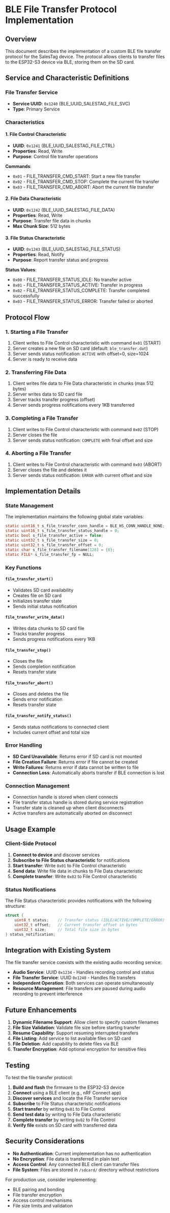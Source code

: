# BLE File Transfer Protocol Implementation

## Overview

This document describes the implementation of a custom BLE file transfer protocol for the SalesTag device. The protocol allows clients to transfer files to the ESP32-S3 device via BLE, storing them on the SD card.

## Service and Characteristic Definitions

### File Transfer Service
- **Service UUID**: `0x1240` (BLE_UUID_SALESTAG_FILE_SVC)
- **Type**: Primary Service

### Characteristics

#### 1. File Control Characteristic
- **UUID**: `0x1241` (BLE_UUID_SALESTAG_FILE_CTRL)
- **Properties**: Read, Write
- **Purpose**: Control file transfer operations

**Commands**:
- `0x01` - FILE_TRANSFER_CMD_START: Start a new file transfer
- `0x02` - FILE_TRANSFER_CMD_STOP: Complete the current file transfer
- `0x03` - FILE_TRANSFER_CMD_ABORT: Abort the current file transfer

#### 2. File Data Characteristic
- **UUID**: `0x1242` (BLE_UUID_SALESTAG_FILE_DATA)
- **Properties**: Read, Write
- **Purpose**: Transfer file data in chunks
- **Max Chunk Size**: 512 bytes

#### 3. File Status Characteristic
- **UUID**: `0x1243` (BLE_UUID_SALESTAG_FILE_STATUS)
- **Properties**: Read, Notify
- **Purpose**: Report transfer status and progress

**Status Values**:
- `0x00` - FILE_TRANSFER_STATUS_IDLE: No transfer active
- `0x01` - FILE_TRANSFER_STATUS_ACTIVE: Transfer in progress
- `0x02` - FILE_TRANSFER_STATUS_COMPLETE: Transfer completed successfully
- `0x03` - FILE_TRANSFER_STATUS_ERROR: Transfer failed or aborted

## Protocol Flow

### 1. Starting a File Transfer

1. Client writes to File Control characteristic with command `0x01` (START)
2. Server creates a new file on SD card (default: `ble_transfer.dat`)
3. Server sends status notification: `ACTIVE` with offset=0, size=1024
4. Server is ready to receive data

### 2. Transferring File Data

1. Client writes file data to File Data characteristic in chunks (max 512 bytes)
2. Server writes data to SD card file
3. Server tracks transfer progress (offset)
4. Server sends progress notifications every 1KB transferred

### 3. Completing a File Transfer

1. Client writes to File Control characteristic with command `0x02` (STOP)
2. Server closes the file
3. Server sends status notification: `COMPLETE` with final offset and size

### 4. Aborting a File Transfer

1. Client writes to File Control characteristic with command `0x03` (ABORT)
2. Server closes the file and deletes it
3. Server sends status notification: `ERROR` with current offset and size

## Implementation Details

### State Management

The implementation maintains the following global state variables:

```c
static uint16_t s_file_transfer_conn_handle = BLE_HS_CONN_HANDLE_NONE;
static uint16_t s_file_transfer_status_handle = 0;
static bool s_file_transfer_active = false;
static uint32_t s_file_transfer_size = 0;
static uint32_t s_file_transfer_offset = 0;
static char s_file_transfer_filename[128] = {0};
static FILE* s_file_transfer_fp = NULL;
```

### Key Functions

#### `file_transfer_start()`
- Validates SD card availability
- Creates file on SD card
- Initializes transfer state
- Sends initial status notification

#### `file_transfer_write_data()`
- Writes data chunks to SD card file
- Tracks transfer progress
- Sends progress notifications every 1KB

#### `file_transfer_stop()`
- Closes the file
- Sends completion notification
- Resets transfer state

#### `file_transfer_abort()`
- Closes and deletes the file
- Sends error notification
- Resets transfer state

#### `file_transfer_notify_status()`
- Sends status notifications to connected client
- Includes current offset and total size

### Error Handling

- **SD Card Unavailable**: Returns error if SD card is not mounted
- **File Creation Failure**: Returns error if file cannot be created
- **Write Failures**: Returns error if data cannot be written to file
- **Connection Loss**: Automatically aborts transfer if BLE connection is lost

### Connection Management

- Connection handle is stored when client connects
- File transfer status handle is stored during service registration
- Transfer state is cleaned up when client disconnects
- Active transfers are automatically aborted on disconnect

## Usage Example

### Client-Side Protocol

1. **Connect to device** and discover services
2. **Subscribe to File Status characteristic** for notifications
3. **Start transfer**: Write `0x01` to File Control characteristic
4. **Send data**: Write file data in chunks to File Data characteristic
5. **Complete transfer**: Write `0x02` to File Control characteristic

### Status Notifications

The File Status characteristic provides notifications with the following structure:
```c
struct {
    uint8_t status;    // Transfer status (IDLE/ACTIVE/COMPLETE/ERROR)
    uint32_t offset;   // Current transfer offset in bytes
    uint32_t size;     // Total file size in bytes
} status_notification;
```

## Integration with Existing System

The file transfer service coexists with the existing audio recording service:

- **Audio Service**: UUID `0x1234` - Handles recording control and status
- **File Transfer Service**: UUID `0x1240` - Handles file transfers
- **Independent Operation**: Both services can operate simultaneously
- **Resource Management**: File transfers are paused during audio recording to prevent interference

## Future Enhancements

1. **Dynamic Filename Support**: Allow client to specify custom filenames
2. **File Size Validation**: Validate file size before starting transfer
3. **Resume Capability**: Support resuming interrupted transfers
4. **File Listing**: Add service to list available files on SD card
5. **File Deletion**: Add capability to delete files via BLE
6. **Transfer Encryption**: Add optional encryption for sensitive files

## Testing

To test the file transfer protocol:

1. **Build and flash** the firmware to the ESP32-S3 device
2. **Connect** using a BLE client (e.g., nRF Connect app)
3. **Discover services** and locate the File Transfer service
4. **Subscribe** to File Status characteristic notifications
5. **Start transfer** by writing `0x01` to File Control
6. **Send test data** by writing to File Data characteristic
7. **Complete transfer** by writing `0x02` to File Control
8. **Verify file** exists on SD card with transferred data

## Security Considerations

- **No Authentication**: Current implementation has no authentication
- **No Encryption**: File data is transferred in plain text
- **Access Control**: Any connected BLE client can transfer files
- **File System**: Files are stored in `/sdcard/` directory without restrictions

For production use, consider implementing:
- BLE pairing and bonding
- File transfer encryption
- Access control mechanisms
- File size limits and validation
